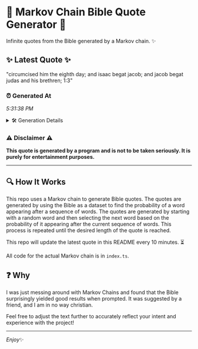 # 📖 Markov Chain Bible Quote Generator 📖

Infinite quotes from the Bible generated by a Markov chain. ✨

## ✨ Latest Quote ✨
"circumcised him the eighth day; and isaac begat jacob; and jacob begat judas and his brethren; 1:3"

### ⏰ Generated At
*5:31:38 PM*

<details>
    <summary>🛠️ Generation Details</summary>
    <p>
        <strong>🌱 Seed:</strong> circumcised<br>
        <strong>🔄 Iterations:</strong> 16<br>
        <strong>📜 Context History:</strong><br>[ circumcised ]: him<br>[ circumcised, him ]: the<br>[ circumcised, him, the ]: eighth<br>[ circumcised, him, the, eighth ]: day;<br>[ circumcised, him, the, eighth, day; ]: and<br>[ circumcised, him, the, eighth, day;, and ]: isaac<br>[ him, the, eighth, day;, and, isaac ]: begat<br>[ the, eighth, day;, and, isaac, begat ]: jacob;<br>[ eighth, day;, and, isaac, begat, jacob; ]: and<br>[ day;, and, isaac, begat, jacob;, and ]: jacob<br>[ and, isaac, begat, jacob;, and, jacob ]: begat<br>[ isaac, begat, jacob;, and, jacob, begat ]: judas<br>[ begat, jacob;, and, jacob, begat, judas ]: and<br>[ jacob;, and, jacob, begat, judas, and ]: his<br>[ and, jacob, begat, judas, and, his ]: brethren;<br>[ jacob, begat, judas, and, his, brethren; ]: 1:3<br>
    </p>
</details>

### ⚠️ Disclaimer ⚠️
**This quote is generated by a program and is not to be taken seriously. It is purely for entertainment purposes.**

---

## 🔍 How It Works

This repo uses a Markov chain to generate Bible quotes. The quotes are generated by using the Bible as a dataset to find the probability of a word appearing after a sequence of words. The quotes are generated by starting with a random word and then selecting the next word based on the probability of it appearing after the current sequence of words. This process is repeated until the desired length of the quote is reached.

This repo will update the latest quote in this README every 10 minutes. ⏳

All code for the actual Markov chain is in `index.ts`.

## ❓ Why

I was just messing around with Markov Chains and found that the Bible surprisingly yielded good results when prompted. 
It was suggested by a friend, and I am in no way christian.

Feel free to adjust the text further to accurately reflect your intent and experience with the project!

---

*Enjoy*✨
